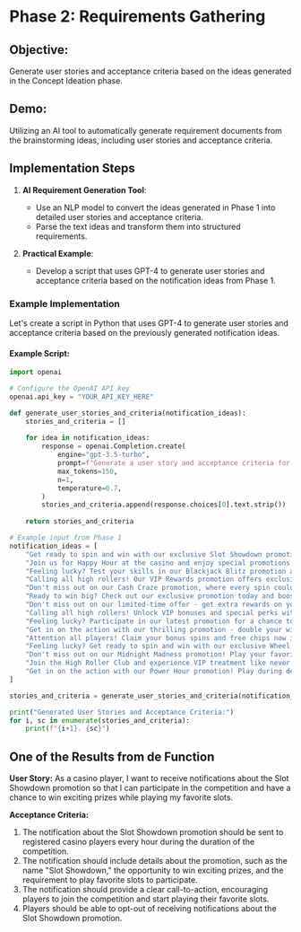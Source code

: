 # Phase 2: Requirements Gathering

## Objective:
Generate user stories and acceptance criteria based on the ideas generated in the Concept Ideation phase.

## Demo:
Utilizing an AI tool to automatically generate requirement documents from the brainstorming ideas, including user stories and acceptance criteria.

## Implementation Steps

1. **AI Requirement Generation Tool**:
   - Use an NLP model to convert the ideas generated in Phase 1 into detailed user stories and acceptance criteria.
   - Parse the text ideas and transform them into structured requirements.

2. **Practical Example**:
   - Develop a script that uses GPT-4 to generate user stories and acceptance criteria based on the notification ideas from Phase 1.

### Example Implementation

Let's create a script in Python that uses GPT-4 to generate user stories and acceptance criteria based on the previously generated notification ideas.

#### Example Script:

```python
import openai

# Configure the OpenAI API key
openai.api_key = "YOUR_API_KEY_HERE"

def generate_user_stories_and_criteria(notification_ideas):
    stories_and_criteria = []
    
    for idea in notification_ideas:
        response = openai.Completion.create(
            engine="gpt-3.5-turbo",
            prompt=f"Generate a user story and acceptance criteria for the following casino notification idea: {idea}",
            max_tokens=150,
            n=1,
            temperature=0.7,
        )
        stories_and_criteria.append(response.choices[0].text.strip())
    
    return stories_and_criteria

# Example input from Phase 1
notification_ideas = [
    "Get ready to spin and win with our exclusive Slot Showdown promotion! Play your favorite slots and compete for a chance to win exciting prizes every hour.",
    "Join us for Happy Hour at the casino and enjoy special promotions on drinks and games all night long! Cheers to winning big!",
    "Feeling lucky? Test your skills in our Blackjack Blitz promotion and take on the dealer for a chance to win cash prizes and bonus chips.",
    "Calling all high rollers! Our VIP Rewards promotion offers exclusive perks and benefits for our most valued players. Unlock premium rewards and enjoy the VIP treatment.",
    "Don't miss out on our Cash Craze promotion, where every spin could lead to a cash explosion! Play now",
    "Ready to win big? Check out our exclusive promotion today and boost your chances of hitting the jackpot!",
    "Don't miss out on our limited-time offer - get extra rewards on your favorite games when you play with us this week!",
    "Calling all high rollers! Unlock VIP bonuses and special perks with our premium promotion designed just for you.",
    "Feeling lucky? Participate in our latest promotion for a chance to win exciting prizes and cash rewards!",
    "Get in on the action with our thrilling promotion - double your winnings and experience the ultimate casino excitement!",
    "Attention all players! Claim your bonus spins and free chips now in our latest promotion - play more, win more!",
    "Feeling lucky? Get ready to spin and win with our exclusive Wheel of Fortune promotion! Claim your daily spin for a chance to win exciting prizes and bonuses.",
    "Don't miss out on our Midnight Madness promotion! Play your favorite games late into the night and unlock special bonuses and rewards.",
    "Join the High Roller Club and experience VIP treatment like never before! Enjoy personalized promotions, exclusive events, and luxurious perks reserved just for our elite players.",
    "Get in on the action with our Power Hour promotion! Play during designated hours to earn double points, cashback rewards, and entry into exclusive prize draws."
]

stories_and_criteria = generate_user_stories_and_criteria(notification_ideas)

print("Generated User Stories and Acceptance Criteria:")
for i, sc in enumerate(stories_and_criteria):
    print(f"{i+1}. {sc}")
```

## One of the Results from de Function

**User Story:**
As a casino player, I want to receive notifications about the Slot Showdown promotion so that I can participate in the competition and have a chance to win exciting prizes while playing my favorite slots.

**Acceptance Criteria:**
1. The notification about the Slot Showdown promotion should be sent to registered casino players every hour during the duration of the competition.
2. The notification should include details about the promotion, such as the name "Slot Showdown," the opportunity to win exciting prizes, and the requirement to play favorite slots to participate.
3. The notification should provide a clear call-to-action, encouraging players to join the competition and start playing their favorite slots.
4. Players should be able to opt-out of receiving notifications about the Slot Showdown promotion.
